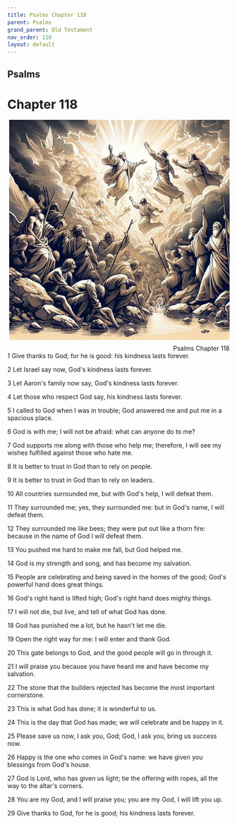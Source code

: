 ```yaml
---
title: Psalms Chapter 118
parent: Psalms
grand_parent: Old Testament
nav_order: 118
layout: default
---
```


## Psalms

# Chapter 118

<div style="clear: both; text-align: right;">
    <img src="/assets/Image/Psalms/500/118.jpg" alt="Psalms Chapter 118" class="chapter-image" style="max-width: 100%; height: auto; float: right; margin: 0 0 10px 10px; padding-left: 10%;">
    <figcaption style="font-size: 14px;">Psalms Chapter 118</figcaption>
</div>
1 Give thanks to God; for he is good: his kindness lasts forever.

2 Let Israel say now, God's kindness lasts forever.

3 Let Aaron's family now say, God's kindness lasts forever.

4 Let those who respect God say, his kindness lasts forever.

5 I called to God when I was in trouble; God answered me and put me in a spacious place.

6 God is with me; I will not be afraid: what can anyone do to me?

7 God supports me along with those who help me; therefore, I will see my wishes fulfilled against those who hate me.

8 It is better to trust in God than to rely on people.

9 It is better to trust in God than to rely on leaders.

10 All countries surrounded me, but with God's help, I will defeat them.

11 They surrounded me; yes, they surrounded me: but in God's name, I will defeat them.

12 They surrounded me like bees; they were put out like a thorn fire: because in the name of God I will defeat them.

13 You pushed me hard to make me fall, but God helped me.

14 God is my strength and song, and has become my salvation.

15 People are celebrating and being saved in the homes of the good; God's powerful hand does great things.

16 God's right hand is lifted high; God's right hand does mighty things.

17 I will not die, but live, and tell of what God has done.

18 God has punished me a lot, but he hasn't let me die.

19 Open the right way for me: I will enter and thank God.

20 This gate belongs to God, and the good people will go in through it.

21 I will praise you because you have heard me and have become my salvation.

22 The stone that the builders rejected has become the most important cornerstone.

23 This is what God has done; it is wonderful to us.

24 This is the day that God has made; we will celebrate and be happy in it.

25 Please save us now, I ask you, God; God, I ask you, bring us success now.

26 Happy is the one who comes in God's name: we have given you blessings from God's house.

27 God is Lord, who has given us light; tie the offering with ropes, all the way to the altar's corners.

28 You are my God, and I will praise you; you are my God, I will lift you up.

29 Give thanks to God, for he is good; his kindness lasts forever.



